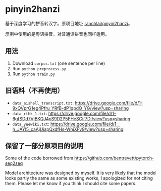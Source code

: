 # pinyin2hanzi

基于深度学习的拼音转汉字。原项目地址 [ranchlai/pinyin2hanzi](https://github.com/ranchlai/pinyin2hanzi)。

示例中使用的是粤语拼音，对普通话拼音也同样适用。

## 用法

1. Download `corpus.txt` (one sentence per line)
2. Run `python preprocess.py`
3. Run `python train.py`

## 旧语料（不再使用）

- `data_aishell_transcript.txt`: <https://drive.google.com/file/d/1-9xQVprG1eg4Pfru_YRfB-dP1qpdQ_YG/view?usp=sharing>
- `data_rthk_1.txt`: <https://drive.google.com/file/d/1-6gfSDd7VjBKQJ4oS9D2P5FHeSCif7Dj/view?usp=sharing>
- `data_yuewiki.txt`: <https://drive.google.com/file/d/1--h_JAYl5_caAjUjapQxdfHs-WhjXFy9/view?usp=sharing>

## 保留了一部分原项目的说明

Some of the code borrowed from https://github.com/bentrevett/pytorch-seq2seq

Model architecture was designed by myself. It is very likely that the model looks partly the same as some existing works, I apologized for not citing them. Please let me know if you think I should cite some papers.
